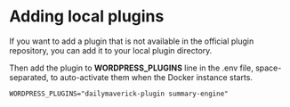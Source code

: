 # Adding local plugins

If you want to add a plugin that is not available in the official plugin repository, you can add it to your local plugin directory. 

Then add the plugin to **WORDPRESS_PLUGINS** line in the .env file, space-separated, to auto-activate them when the Docker instance starts.

`WORDPRESS_PLUGINS="dailymaverick-plugin summary-engine"`